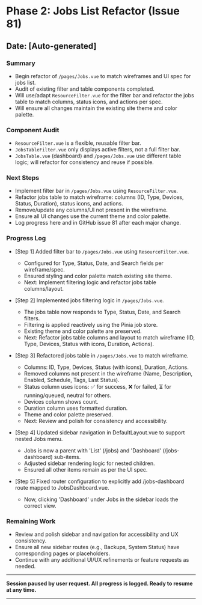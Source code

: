# Phase 2: Jobs List Refactor (Issue 81)

## Date: [Auto-generated]

### Summary
- Begin refactor of `/pages/Jobs.vue` to match wireframes and UI spec for jobs list.
- Audit of existing filter and table components completed.
- Will use/adapt `ResourceFilter.vue` for the filter bar and refactor the jobs table to match columns, status icons, and actions per spec.
- Will ensure all changes maintain the existing site theme and color palette.

### Component Audit
- `ResourceFilter.vue` is a flexible, reusable filter bar.
- `JobsTableFilter.vue` only displays active filters, not a full filter bar.
- `JobsTable.vue` (dashboard) and `/pages/Jobs.vue` use different table logic; will refactor for consistency and reuse if possible.

### Next Steps
- Implement filter bar in `/pages/Jobs.vue` using `ResourceFilter.vue`.
- Refactor jobs table to match wireframe: columns (ID, Type, Devices, Status, Duration), status icons, and actions.
- Remove/update any columns/UI not present in the wireframe.
- Ensure all UI changes use the current theme and color palette.
- Log progress here and in GitHub issue 81 after each major change.

### Progress Log

- [Step 1] Added filter bar to `/pages/Jobs.vue` using `ResourceFilter.vue`.
  - Configured for Type, Status, Date, and Search fields per wireframe/spec.
  - Ensured styling and color palette match existing site theme.
  - Next: Implement filtering logic and refactor jobs table columns/layout.

- [Step 2] Implemented jobs filtering logic in `/pages/Jobs.vue`.
  - The jobs table now responds to Type, Status, Date, and Search filters.
  - Filtering is applied reactively using the Pinia job store.
  - Existing theme and color palette are preserved.
  - Next: Refactor jobs table columns and layout to match wireframe (ID, Type, Devices, Status with icons, Duration, Actions).

- [Step 3] Refactored jobs table in `/pages/Jobs.vue` to match wireframe.
  - Columns: ID, Type, Devices, Status (with icons), Duration, Actions.
  - Removed columns not present in the wireframe (Name, Description, Enabled, Schedule, Tags, Last Status).
  - Status column uses icons: ✅ for success, ❌ for failed, ⏳ for running/queued, neutral for others.
  - Devices column shows count.
  - Duration column uses formatted duration.
  - Theme and color palette preserved.
  - Next: Review and polish for consistency and accessibility.

- [Step 4] Updated sidebar navigation in DefaultLayout.vue to support nested Jobs menu.
  - Jobs is now a parent with 'List' (/jobs) and 'Dashboard' (/jobs-dashboard) sub-items.
  - Adjusted sidebar rendering logic for nested children.
  - Ensured all other items remain as per the UI spec.

- [Step 5] Fixed router configuration to explicitly add /jobs-dashboard route mapped to JobsDashboard.vue.
  - Now, clicking 'Dashboard' under Jobs in the sidebar loads the correct view.

### Remaining Work
- Review and polish sidebar and navigation for accessibility and UX consistency.
- Ensure all new sidebar routes (e.g., Backups, System Status) have corresponding pages or placeholders.
- Continue with any additional UI/UX refinements or feature requests as needed.

---
**Session paused by user request. All progress is logged. Ready to resume at any time.**

--- 